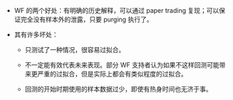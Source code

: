 - WF 的两个好处：有明确的历史解释，可以通过 paper trading 复现；可以保证完全没有样本外的泄露，只要 purging 执行了。

- 其有许多坏处：

    - 只测试了一种情况，很容易过拟合。

    - 不一定能有效代表未来表现。部分 WF 支持者认为如果不这样回测可能带来更严重的过拟合，但是实际上都会有类似程度的过拟合。

    - 回测的开始时期使用的样本数据过少，即使有热身时间也无济于事。